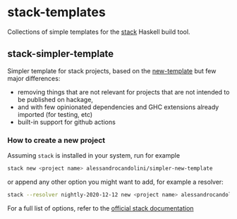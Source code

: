 # stack-templates

Collections of simple templates for the [stack](https://docs.haskellstack.org/en/stable/README/) Haskell build tool.

## stack-simpler-template

Simpler template for stack projects, based on the [new-template](https://github.com/commercialhaskell/stack-templates/blob/master/new-template.hsfiles) but few major differences:
* removing things that are not relevant for projects that are not intended to be published on hackage, 
* and with few opinionated dependencies and GHC extensions already imported (for testing, etc)
* built-in support for github actions 

### How to create a new project 

Assuming `stack` is installed in your system, run for example 
```bash
stack new <project name> alessandrocandolini/simpler-new-template
```
or append any other option you might want to add, for example a resolver:
```bash
stack --resolver nightly-2020-12-12 new <project name> alessandrocandolini/simpler-new-template
```
For a full list of options, refer to the [official stack documentation](https://docs.haskellstack.org/en/stable/GUIDE/)

